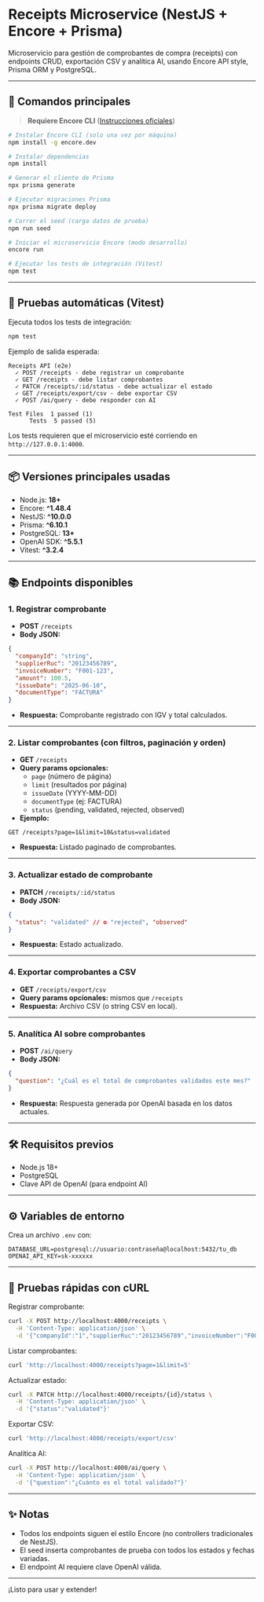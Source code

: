 # Receipts Microservice (NestJS + Encore + Prisma)

Microservicio para gestión de comprobantes de compra (receipts) con endpoints CRUD, exportación CSV y analítica AI, usando Encore API style, Prisma ORM y PostgreSQL.

---

## 🚀 Comandos principales

> **Requiere Encore CLI** ([Instrucciones oficiales](https://encore.dev/docs/ts/install))

```bash
# Instalar Encore CLI (solo una vez por máquina)
npm install -g encore.dev

# Instalar dependencias
npm install

# Generar el cliente de Prisma
npx prisma generate

# Ejecutar migraciones Prisma
npx prisma migrate deploy

# Correr el seed (carga datos de prueba)
npm run seed

# Iniciar el microservicio Encore (modo desarrollo)
encore run

# Ejecutar los tests de integración (Vitest)
npm test
```

---

## 🧪 Pruebas automáticas (Vitest)

Ejecuta todos los tests de integración:

```bash
npm test
```

Ejemplo de salida esperada:
```
Receipts API (e2e)
  ✓ POST /receipts - debe registrar un comprobante
  ✓ GET /receipts - debe listar comprobantes
  ✓ PATCH /receipts/:id/status - debe actualizar el estado
  ✓ GET /receipts/export/csv - debe exportar CSV
  ✓ POST /ai/query - debe responder con AI

Test Files  1 passed (1)
      Tests  5 passed (5)
```

Los tests requieren que el microservicio esté corriendo en `http://127.0.0.1:4000`.

---

## 📦 Versiones principales usadas

- Node.js: **18+**
- Encore: **^1.48.4**
- NestJS: **^10.0.0**
- Prisma: **^6.10.1**
- PostgreSQL: **13+**
- OpenAI SDK: **^5.5.1**
- Vitest: **^3.2.4**

---

## 📚 Endpoints disponibles

### 1. Registrar comprobante
- **POST** `/receipts`
- **Body JSON:**
```json
{
  "companyId": "string",
  "supplierRuc": "20123456789",
  "invoiceNumber": "F001-123",
  "amount": 100.5,
  "issueDate": "2025-06-10",
  "documentType": "FACTURA"
}
```
- **Respuesta:** Comprobante registrado con IGV y total calculados.

---

### 2. Listar comprobantes (con filtros, paginación y orden)
- **GET** `/receipts`
- **Query params opcionales:**
  - `page` (número de página)
  - `limit` (resultados por página)
  - `issueDate` (YYYY-MM-DD)
  - `documentType` (ej: FACTURA)
  - `status` (pending, validated, rejected, observed)
- **Ejemplo:**
```
GET /receipts?page=1&limit=10&status=validated
```
- **Respuesta:** Listado paginado de comprobantes.

---

### 3. Actualizar estado de comprobante
- **PATCH** `/receipts/:id/status`
- **Body JSON:**
```json
{
  "status": "validated" // o "rejected", "observed"
}
```
- **Respuesta:** Estado actualizado.

---

### 4. Exportar comprobantes a CSV
- **GET** `/receipts/export/csv`
- **Query params opcionales:** mismos que `/receipts`
- **Respuesta:** Archivo CSV (o string CSV en local).

---

### 5. Analítica AI sobre comprobantes
- **POST** `/ai/query`
- **Body JSON:**
```json
{
  "question": "¿Cuál es el total de comprobantes validados este mes?"
}
```
- **Respuesta:** Respuesta generada por OpenAI basada en los datos actuales.

---

## 🛠️ Requisitos previos
- Node.js 18+
- PostgreSQL
- Clave API de OpenAI (para endpoint AI)

---

## ⚙️ Variables de entorno
Crea un archivo `.env` con:
```
DATABASE_URL=postgresql://usuario:contraseña@localhost:5432/tu_db
OPENAI_API_KEY=sk-xxxxxx
```

---

## 🧪 Pruebas rápidas con cURL

Registrar comprobante:
```bash
curl -X POST http://localhost:4000/receipts \
  -H 'Content-Type: application/json' \
  -d '{"companyId":"1","supplierRuc":"20123456789","invoiceNumber":"F001-123","amount":100.5,"issueDate":"2025-06-10","documentType":"FACTURA"}'
```

Listar comprobantes:
```bash
curl 'http://localhost:4000/receipts?page=1&limit=5'
```

Actualizar estado:
```bash
curl -X PATCH http://localhost:4000/receipts/{id}/status \
  -H 'Content-Type: application/json' \
  -d '{"status":"validated"}'
```

Exportar CSV:
```bash
curl 'http://localhost:4000/receipts/export/csv'
```

Analítica AI:
```bash
curl -X POST http://localhost:4000/ai/query \
  -H 'Content-Type: application/json' \
  -d '{"question":"¿Cuánto es el total validado?"}'
```

---

## ✨ Notas
- Todos los endpoints siguen el estilo Encore (no controllers tradicionales de NestJS).
- El seed inserta comprobantes de prueba con todos los estados y fechas variadas.
- El endpoint AI requiere clave OpenAI válida.

---

¡Listo para usar y extender!
